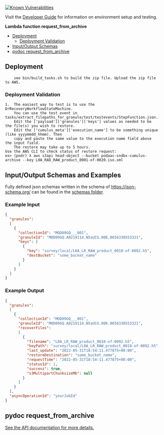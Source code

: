[![Known Vulnerabilities](https://snyk.io/test/github/nasa/cumulus-orca/badge.svg?targetFile=tasks/request_from_archive/requirements.txt)](https://snyk.io/test/github/nasa/cumulus-orca?targetFile=tasks/request_from_archive/requirements.txt)

Visit the [Developer Guide](https://nasa.github.io/cumulus-orca/docs/developer/development-guide/code/contrib-code-intro) for information on environment setup and testing.

**Lambda function request_from_archive**

- [Deployment](#deployment)
  * [Deployment Validation](#deployment-validation)
- [Input/Output Schemas](#input-output-schemas)
- [pydoc request_from_archive](#pydoc)

## Deployment
```
    see bin/build_tasks.sh to build the zip file. Upload the zip file to AWS.
```
<a name="deployment-validation"></a>
### Deployment Validation
```
1.  The easiest way to test is to use the DrRecoveryWorkflowStateMachine.
    You can use the test event in tasks/extract_filepaths_for_granule/test/testevents/StepFunction.json.
    Edit the ['payload']['granules']['keys'] values as needed to be the file(s) you wish to restore.
    Edit the ['cumulus_meta']['execution_name'] to be something unique (like yyyymmdd_hhmm). Then
    copy and paste the same value to the execution name field above the input field.
    The restore may take up to 5 hours.
Use the AWS CLI to check status of restore request:
ex> (podr) λ aws s3api head-object --bucket podaac-sndbx-cumulus-archive --key L0A_RAD_RAW_product_0001-of-0020.iso.xml
```

## Input/Output Schemas and Examples
Fully defined json schemas written in the schema of https://json-schema.org/ can be found in the [schemas folder](schemas).

### Example Input
```json
{
  "granules": 
  [
    {
      "collectionId": "MOD09GQ___001",
      "granuleId": "MOD09GQ.A0219114.N5aUCG.006.0656338553321",
      "keys": [
        {
          "key": "survey/local/L0A_LR_RAW_product_0010-of-0092.h5",
          "destBucket": "some_bucket_name"
        }
      ]
    }
  ]
}
```

### Example Output
```json
{
  "granules":
  [
    {
      "collectionId": "MOD09GQ___001",
      "granuleId": "MOD09GQ.A0219114.N5aUCG.006.0656338553321",
      "recoverFiles":
      [
        {
          "filename": "L0A_LR_RAW_product_0010-of-0092.h5",
          "keyPath": "survey/local/L0A_LR_RAW_product_0010-of-0092.h5",
          "last_update": "2022-05-31T18:54:11.477875+00:00",
          "restoreDestination": "some_bucket_name",
          "requestTime": "2022-05-31T18:54:11.477875+00:00",
          "statusId": 1,
          "success": true,
          "s3MultipartChunksizeMb": null
        }
      ]
    }
  ],
  "asyncOperationId": "yourJobId"
}
```

<a name="pydoc"></a>
## pydoc request_from_archive
[See the API documentation for more details.](API.md)